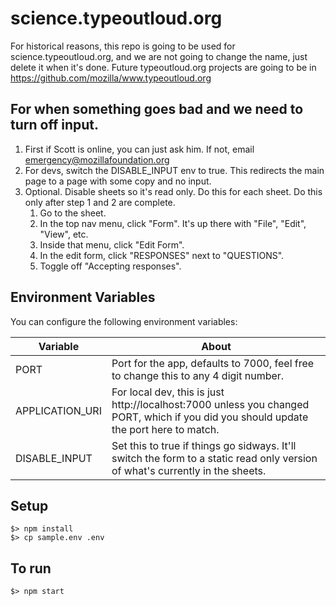 # science.typeoutloud.org

For historical reasons, this repo is going to be used for science.typeoutloud.org, and we are not going to change the name, just delete it when it's done. Future typeoutloud.org projects are going to be in https://github.com/mozilla/www.typeoutloud.org

## For when something goes bad and we need to turn off input.

1. First if Scott is online, you can just ask him. If not, email emergency@mozillafoundation.org
2. For devs, switch the DISABLE_INPUT env to true. This redirects the main page to a page with some copy and no input.
3. Optional. Disable sheets so it's read only. Do this for each sheet. Do this only after step 1 and 2 are complete.
    1. Go to the sheet.
    2. In the top nav menu, click "Form". It's up there with "File", "Edit", "View", etc.
    3. Inside that menu, click "Edit Form".
    4. In the edit form, click "RESPONSES" next to "QUESTIONS".
    5. Toggle off "Accepting responses".

## Environment Variables

You can configure the following environment variables:

|Variable|About|
|--------|-----|
| PORT | Port for the app, defaults to 7000, feel free to change this to any 4 digit number.
| APPLICATION_URI | For local dev, this is just http://localhost:7000 unless you changed PORT, which if you did you should update the port here to match.
| DISABLE_INPUT | Set this to true if things go sidways. It'll switch the form to a static read only version of what's currently in the sheets.

## Setup

```
$> npm install
$> cp sample.env .env
```

## To run

```
$> npm start
```
